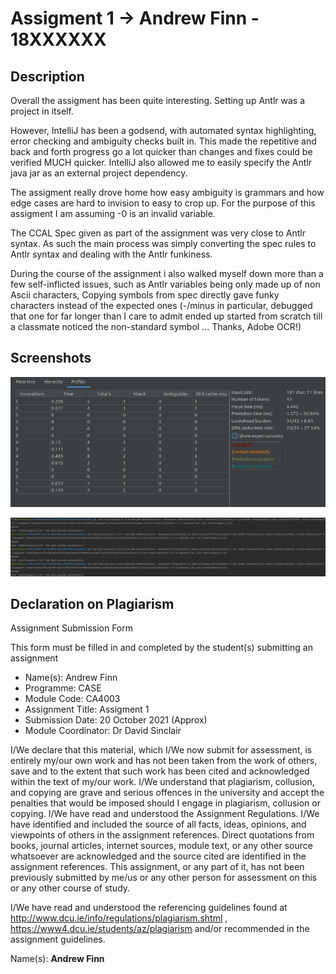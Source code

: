 # Assigment 1 -> Andrew Finn - 18XXXXXX

## Description

Overall the assigment has been quite interesting. Setting up Antlr was a project in itself.

However, IntelliJ has been a godsend, with automated syntax highlighting, error checking and ambiguity checks built in.
This made the repetitive and back and forth progress go a lot quicker than changes and fixes could be verified MUCH
quicker. IntelliJ also allowed me to easily specify the Antlr java jar as an external project dependency.

The assigment really drove home how easy ambiguity is grammars and how edge cases are hard to invision to easy to crop
up. For the purpose of this assigment I am assuming -0 is an invalid variable.

The CCAL Spec given as part of the assignment was very close to Antlr syntax. As such the main process was simply
converting the spec rules to Antlr syntax and dealing with the Antlr funkiness.

During the course of the assignment i also walked myself down more than a few self-inflicted issues, such as Antlr
variables being only made up of non Ascii characters, Copying symbols from spec directly gave funky characters instead
of the expected ones (-/minus in particular, debugged that one for far longer than I care to admit ended up started from
scratch till a classmate noticed the non-standard symbol ... Thanks, Adobe OCR!)

## Screenshots

![IntelliJ Passing checks](IDEA_ProfileEx4.png "Example 4. Automated Testing")

![Passes 4 Test Cases](PassesTestCases.png "Parse 4 Given Examples")

## Declaration on Plagiarism

Assignment Submission Form

This form must be filled in and completed by the student(s) submitting an assignment

- Name(s): Andrew Finn
- Programme: CASE
- Module Code: CA4003
- Assignment Title: Assigment 1
- Submission Date: 20 October 2021 (Approx)
- Module Coordinator: Dr David Sinclair

I/We declare that this material, which I/We now submit for assessment, is entirely my/our own work and has not been
taken from the work of others, save and to the extent that such work has been cited and acknowledged within the text of
my/our work. I/We understand that plagiarism, collusion, and copying are grave and serious offences in the university
and accept the penalties that would be imposed should I engage in plagiarism, collusion or copying. I/We have read and
understood the Assignment Regulations. I/We have identified and included the source of all facts, ideas, opinions, and
viewpoints of others in the assignment references. Direct quotations from books, journal articles, internet sources,
module text, or any other source whatsoever are acknowledged and the source cited are identified in the assignment
references. This assignment, or any part of it, has not been previously submitted by me/us or any other person for
assessment on this or any other course of study.

I/We have read and understood the referencing guidelines found at
http://www.dcu.ie/info/regulations/plagiarism.shtml , https://www4.dcu.ie/students/az/plagiarism
and/or recommended in the assignment guidelines.

Name(s): **Andrew Finn**
